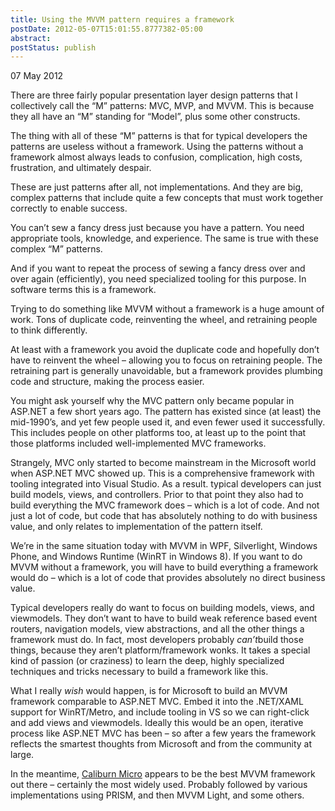 ```yaml
---
title: Using the MVVM pattern requires a framework
postDate: 2012-05-07T15:01:55.8777382-05:00
abstract: 
postStatus: publish
---
```

07 May 2012

There are three fairly popular presentation layer design patterns that I collectively call the “M” patterns: MVC, MVP, and MVVM. This is because they all have an “M” standing for “Model”, plus some other constructs.

The thing with all of these “M” patterns is that for typical developers the patterns are useless without a framework. Using the patterns without a framework almost always leads to confusion, complication, high costs, frustration, and ultimately despair.

These are just patterns after all, not implementations. And they are big, complex patterns that include quite a few concepts that must work together correctly to enable success.

You can’t sew a fancy dress just because you have a pattern. You need appropriate tools, knowledge, and experience. The same is true with these complex “M” patterns.

And if you want to repeat the process of sewing a fancy dress over and over again (efficiently), you need specialized tooling for this purpose. In software terms this is a framework.

Trying to do something like MVVM without a framework is a huge amount of work. Tons of duplicate code, reinventing the wheel, and retraining people to think differently.

At least with a framework you avoid the duplicate code and hopefully don’t have to reinvent the wheel – allowing you to focus on retraining people. The retraining part is generally unavoidable, but a framework provides plumbing code and structure, making the process easier.

You might ask yourself why the MVC pattern only became popular in ASP.NET a few short years ago. The pattern has existed since (at least) the mid-1990’s, and yet few people used it, and even fewer used it successfully. This includes people on other platforms too, at least up to the point that those platforms included well-implemented MVC frameworks.

Strangely, MVC only started to become mainstream in the Microsoft world when ASP.NET MVC showed up. This is a comprehensive framework with tooling integrated into Visual Studio. As a result. typical developers can just build models, views, and controllers. Prior to that point they also had to build everything the MVC framework does – which is a lot of code. And not just a lot of code, but code that has absolutely nothing to do with business value, and only relates to implementation of the pattern itself.

We’re in the same situation today with MVVM in WPF, Silverlight, Windows Phone, and Windows Runtime (WinRT in Windows 8). If you want to do MVVM without a framework, you will have to build everything a framework would do – which is a lot of code that provides absolutely no direct business value.

Typical developers really do want to focus on building models, views, and viewmodels. They don’t want to have to build weak reference based event routers, navigation models, view abstractions, and all the other things a framework must do. In fact, most developers probably *can’t*build those things, because they aren’t platform/framework wonks. It takes a special kind of passion (or craziness) to learn the deep, highly specialized techniques and tricks necessary to build a framework like this.

What I really *wish* would happen, is for Microsoft to build an MVVM framework comparable to ASP.NET MVC. Embed it into the .NET/XAML support for WinRT/Metro, and include tooling in VS so we can right-click and add views and viewmodels. Ideally this would be an open, iterative process like ASP.NET MVC has been – so after a few years the framework reflects the smartest thoughts from Microsoft and from the community at large.

In the meantime, [Caliburn Micro](http://caliburnmicro.codeplex.com/) appears to be the best MVVM framework out there – certainly the most widely used. Probably followed by various implementations using PRISM, and then MVVM Light, and some others.
